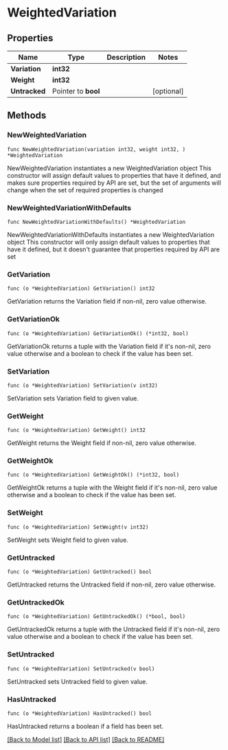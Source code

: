 # WeightedVariation

## Properties

Name | Type | Description | Notes
------------ | ------------- | ------------- | -------------
**Variation** | **int32** |  | 
**Weight** | **int32** |  | 
**Untracked** | Pointer to **bool** |  | [optional] 

## Methods

### NewWeightedVariation

`func NewWeightedVariation(variation int32, weight int32, ) *WeightedVariation`

NewWeightedVariation instantiates a new WeightedVariation object
This constructor will assign default values to properties that have it defined,
and makes sure properties required by API are set, but the set of arguments
will change when the set of required properties is changed

### NewWeightedVariationWithDefaults

`func NewWeightedVariationWithDefaults() *WeightedVariation`

NewWeightedVariationWithDefaults instantiates a new WeightedVariation object
This constructor will only assign default values to properties that have it defined,
but it doesn't guarantee that properties required by API are set

### GetVariation

`func (o *WeightedVariation) GetVariation() int32`

GetVariation returns the Variation field if non-nil, zero value otherwise.

### GetVariationOk

`func (o *WeightedVariation) GetVariationOk() (*int32, bool)`

GetVariationOk returns a tuple with the Variation field if it's non-nil, zero value otherwise
and a boolean to check if the value has been set.

### SetVariation

`func (o *WeightedVariation) SetVariation(v int32)`

SetVariation sets Variation field to given value.


### GetWeight

`func (o *WeightedVariation) GetWeight() int32`

GetWeight returns the Weight field if non-nil, zero value otherwise.

### GetWeightOk

`func (o *WeightedVariation) GetWeightOk() (*int32, bool)`

GetWeightOk returns a tuple with the Weight field if it's non-nil, zero value otherwise
and a boolean to check if the value has been set.

### SetWeight

`func (o *WeightedVariation) SetWeight(v int32)`

SetWeight sets Weight field to given value.


### GetUntracked

`func (o *WeightedVariation) GetUntracked() bool`

GetUntracked returns the Untracked field if non-nil, zero value otherwise.

### GetUntrackedOk

`func (o *WeightedVariation) GetUntrackedOk() (*bool, bool)`

GetUntrackedOk returns a tuple with the Untracked field if it's non-nil, zero value otherwise
and a boolean to check if the value has been set.

### SetUntracked

`func (o *WeightedVariation) SetUntracked(v bool)`

SetUntracked sets Untracked field to given value.

### HasUntracked

`func (o *WeightedVariation) HasUntracked() bool`

HasUntracked returns a boolean if a field has been set.


[[Back to Model list]](../README.md#documentation-for-models) [[Back to API list]](../README.md#documentation-for-api-endpoints) [[Back to README]](../README.md)


